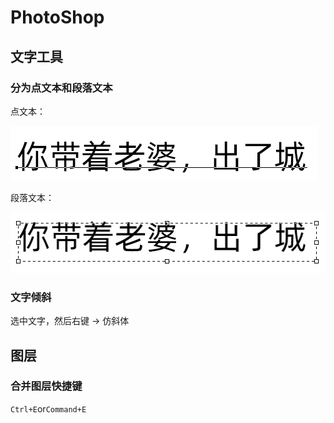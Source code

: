 # PhotoShop
## 文字工具

### 分为点文本和段落文本

点文本：

<img src="./assets/image0.png" width="491.000000" height="87.000000">

段落文本：

<img src="./assets/image1.png" width="506.000000" height="97.000000">

### 文字倾斜

选中文字，然后右键 → 仿斜体

## 图层

### 合并图层快捷键

`Ctrl+E`or`Command+E`
